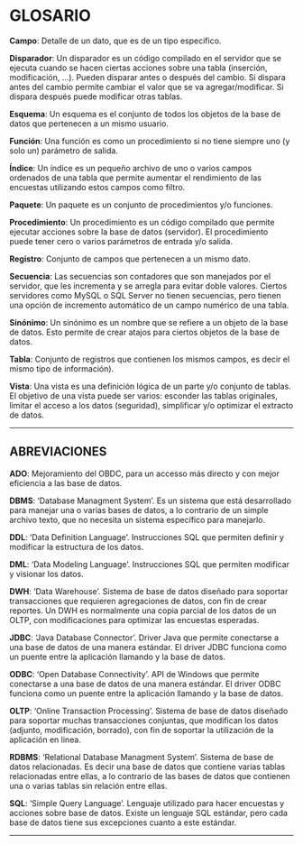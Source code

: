 # GLOSARIO

**Campo**: Detalle de un dato, que es de un tipo específico.

**Disparador**: Un disparador es un código compilado en el servidor que se ejecuta cuando se hacen ciertas acciones sobre una tabla (inserción, modificación, ...). Pueden disparar antes o después del cambio. Si dispara antes del cambio permite cambiar el valor que se va agregar/modificar. Si dispara después puede modificar otras tablas.

**Esquema**: Un esquema es el conjunto de todos los objetos de la base de datos que pertenecen a un mismo usuario.

**Función**: Una función es como un procedimiento si no tiene siempre uno (y solo un) parámetro de salida.

**Índice**: Un índice es un pequeño archivo de uno o varios campos ordenados de una tabla que permite aumentar el rendimiento de las encuestas utilizando estos campos como filtro.

**Paquete**: Un paquete es un conjunto de procedimientos y/o funciones.

**Procedimiento**: Un procedimiento es un código compilado que permite ejecutar acciones sobre la base de datos (servidor). El procedimiento puede tener cero o varios parámetros de entrada y/o salida.

**Registro**: Conjunto de campos que pertenecen a un mismo dato.

**Secuencia**: Las secuencias son contadores que son manejados por el servidor, que les incrementa y se arregla para evitar doble valores. Ciertos servidores como MySQL o SQL Server no tienen secuencias, pero tienen una opción de incremento automático de un campo numérico de una tabla.

**Sinónimo**: Un sinónimo es un nombre que se refiere a un objeto de la base de datos. Esto permite de crear atajos para ciertos objetos de la base de datos.

**Tabla**: Conjunto de registros que contienen los mismos campos, es decir el mismo tipo de información).

**Vista**: Una vista es una definición lógica de un parte y/o conjunto de tablas. El objetivo de una vista puede ser varios: esconder las tablas originales, limitar el acceso a los datos (seguridad), simplificar y/o optimizar el extracto de datos.

---

## ABREVIACIONES

**ADO**: Mejoramiento del OBDC, para un accesso más directo y con mejor eficiencia a las base de datos.

**DBMS**: ‘Database Managment System’. Es un sistema que está desarrollado para manejar una o varias bases de datos, a lo contrario de un simple archivo texto, que no necesita un sistema específico para manejarlo.

**DDL**: ‘Data Definition Language’. Instrucciones SQL que permiten definir y modificar la estructura de los datos.

**DML**: ‘Data Modeling Language’. Instrucciones SQL que permiten modificar y visionar los datos.

**DWH**: ‘Data Warehouse’. Sistema de base de datos diseñado para soportar transacciones que requieren agregaciones de datos, con fin de crear reportes. Un DWH es normalmente una copia parcial de los datos de un OLTP, con modificaciones para optimizar las encuestas esperadas.

**JDBC**: ‘Java Database Connector’. Driver Java que permite conectarse a una base de datos de una manera estándar. El driver JDBC funciona como un puente entre la aplicación llamando y la base de datos.

**ODBC**: ‘Open Database Connectivity’. API de Windows que permite conectarse a una base de datos de una manera estándar. El driver ODBC funciona como un puente entre la aplicación llamando y la base de datos.

**OLTP**: ‘Online Transaction Processing’. Sistema de base de datos diseñado para soportar muchas transacciones conjuntas, que modifican los datos (adjunto, modificación, borrado), con fin de soportar la utilización de la aplicación en linea.

**RDBMS**: ‘Relational Database Managment System’. Sistema de base de datos relacionadas. Es decir una base de datos que contiene varias tablas relacionadas entre ellas, a lo contrario de las bases de datos que contienen una o varias tablas sin relación entre ellas.

**SQL**: ‘Simple Query Language’. Lenguaje utilizado para hacer encuestas y acciones sobre base de datos. Existe un lenguaje SQL estándar, pero cada base de datos tiene sus excepciones cuanto a este estándar.

---
